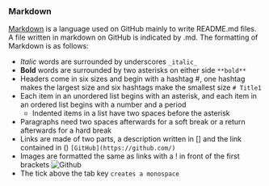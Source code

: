 ### Markdown
[Markdown](https://guides.github.com/features/mastering-markdown/) is a language used on GitHub mainly to write README.md files. A file written in markdown on GitHub is indicated by .md. The formatting of Markdown is as follows:
* _Italic_ words are surrounded by underscores `_italic_`
* **Bold** words are surrounded by two asterisks on either side `**bold**`
* Headers come in six sizes and begin with a hashtag #, one hashtag makes the largest size and six hashtags make the smallest size `# Title1`
* Each item in an unordered list begins with an asterisk, and each item in an ordered list begins with a number and a period 
  * Indented items in a list have two spaces before the asterisk
* Paragraphs need two spaces afterwards for a soft break or a return afterwards for a hard break
* Links are made of two parts, a description written in [] and the link contained in () `[GitHub](https://github.com/)`
* Images are formatted the same as links with a ! in front of the first brackets ![Github](https://github.com/)
* The tick above the tab key `creates a monospace`
